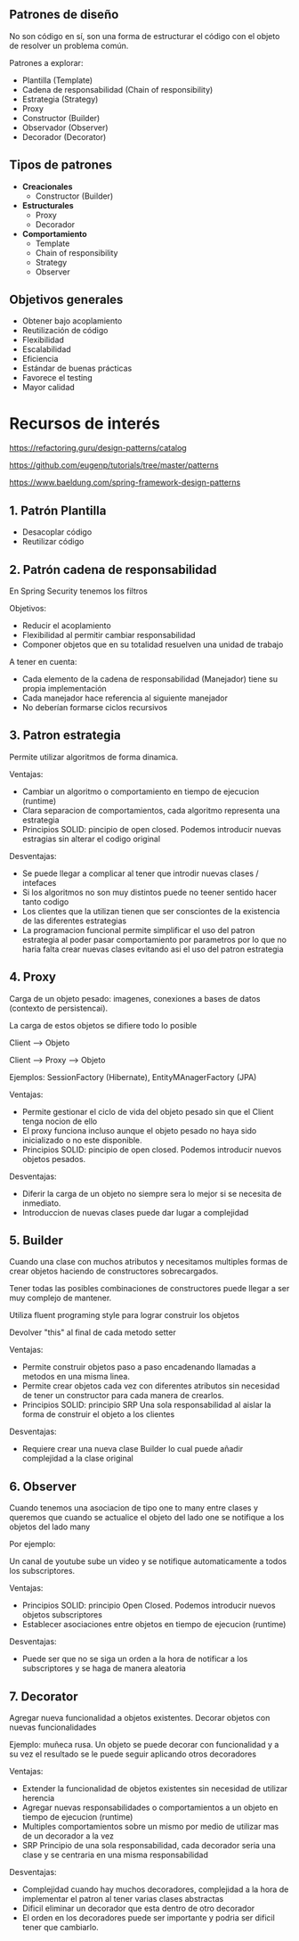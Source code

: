
## Patrones de diseño

No son código en sí, son una forma de estructurar el código con el objeto de resolver un 
problema común.

Patrones a explorar: 

* Plantilla (Template)
* Cadena de responsabilidad (Chain of responsibility)
* Estrategia (Strategy)
* Proxy
* Constructor (Builder)
* Observador (Observer)
* Decorador (Decorator)

## Tipos de patrones 

* **Creacionales**
  * Constructor (Builder)
* **Estructurales**
  * Proxy
  * Decorador
* **Comportamiento**
  * Template
  * Chain of responsibility
  * Strategy
  * Observer

## Objetivos generales

* Obtener bajo acoplamiento 
* Reutilización de código
* Flexibilidad
* Escalabilidad
* Eficiencia
* Estándar de buenas prácticas
* Favorece el testing
* Mayor calidad

# Recursos de interés 

https://refactoring.guru/design-patterns/catalog

https://github.com/eugenp/tutorials/tree/master/patterns

https://www.baeldung.com/spring-framework-design-patterns

## 1. Patrón Plantilla 

* Desacoplar código 
* Reutilizar código

## 2. Patrón cadena de responsabilidad 

En Spring Security tenemos los filtros 

Objetivos:
* Reducir el acoplamiento
* Flexibilidad al permitir cambiar responsabilidad
* Componer objetos que en su totalidad resuelven una unidad de trabajo

A tener en cuenta: 

* Cada elemento de la cadena de responsabilidad (Manejador) tiene su propia implementación
* Cada manejador hace referencia al siguiente manejador
* No deberían formarse ciclos recursivos 

## 3. Patron estrategia

Permite utilizar algoritmos de forma dinamica.

Ventajas:

* Cambiar un algoritmo o comportamiento en tiempo de ejecucion (runtime)
* Clara separacion de comportamientos, cada algoritmo representa una estrategia
* Principios SOLID: pincipio de open closed. Podemos introducir nuevas estragias sin alterar el codigo original

Desventajas:

* Se puede llegar a complicar al tener que introdir nuevas clases / intefaces
* Si los algoritmos no son muy distintos puede no teener sentido hacer tanto codigo
* Los clientes que la utilizan tienen que ser consciontes de la existencia de las diferentes estrategias
* La programacion funcional permite simplificar el uso del patron estrategia al poder pasar comportamiento por parametros 
por lo que no haria falta crear nuevas clases evitando asi el uso del patron estrategia

## 4. Proxy

Carga de un objeto pesado: imagenes, conexiones a bases de datos (contexto de persistencai).

La carga de estos objetos se difiere todo lo posible

Client --> Objeto

Client --> Proxy --> Objeto

Ejemplos: SessionFactory (Hibernate), EntityMAnagerFactory (JPA)

Ventajas:

* Permite gestionar el ciclo de vida del objeto pesado sin que el Client tenga nocion de ello
* El proxy funciona incluso aunque el objeto pesado no haya sido inicializado o no este disponible.
* Principios SOLID: pincipio de open closed. Podemos introducir nuevos objetos pesados.

Desventajas:

* Diferir la carga de un objeto no siempre sera lo mejor si se necesita de inmediato.
* Introduccion de nuevas clases puede dar lugar a complejidad

## 5. Builder

Cuando una clase con muchos atributos y necesitamos multiples formas de crear objetos haciendo
de constructores sobrecargados.

Tener todas las posibles combinaciones de constructores puede llegar a ser muy complejo de mantener.

Utiliza fluent programing style para lograr construir los objetos

Devolver "this" al final de cada metodo setter

Ventajas:

* Permite construir objetos paso a paso encadenando llamadas a metodos en una misma linea.
* Permite crear objetos cada vez con diferentes atributos sin necesidad de tener un constructor para
cada manera de crearlos.
* Principios SOLID: principio SRP Una sola responsabilidad al aislar la forma de construir el objeto a los clientes

Desventajas:

* Requiere crear una nueva clase Builder lo cual puede añadir complejidad a la clase original

## 6. Observer

Cuando tenemos una asociacion de tipo one to many entre clases y queremos que cuando se actualice
el objeto del lado one se notifique a los objetos del lado many

Por ejemplo:

Un canal de youtube sube un video y se notifique automaticamente a todos los subscriptores.

Ventajas:

* Principios SOLID: principio Open Closed. Podemos introducir nuevos objetos subscriptores
* Establecer asociaciones entre objetos en tiempo de ejecucion (runtime)

Desventajas:

* Puede ser que no se siga un orden a la hora de notificar a los subscriptores y se haga de manera aleatoria

## 7. Decorator

Agregar nueva funcionalidad a objetos existentes. Decorar objetos con nuevas funcionalidades

Ejemplo: muñeca rusa. Un objeto se puede decorar con funcionalidad y a su vez el resultado
se le puede seguir aplicando otros decoradores

Ventajas:

* Extender la funcionalidad de objetos existentes sin necesidad de utilizar herencia
* Agregar nuevas responsabilidades o comportamientos a un objeto en tiempo de ejecucion (runtime)
* Multiples comportamientos sobre un mismo por medio de utilizar mas de un decorador a la vez
* SRP Principio de una sola responsabilidad, cada decorador seria una clase y se centraria
en una misma responsabilidad

Desventajas:

* Complejidad cuando hay muchos decoradores, complejidad a la hora de implementar el patron al tener varias clases abstractas
* Dificil eliminar un decorador que esta dentro de otro decorador
* El orden en los decoradores puede ser importante y podria ser dificil tener que cambiarlo.